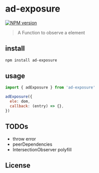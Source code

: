 # ad-exposure

[![NPM version](https://img.shields.io/npm/v/ad-exposure?color=a1b858&label=)](https://www.npmjs.com/package/ad-exposure)

> A Function to observe a element

## install

```bash
npm install ad-exposure
```

## usage

```js
import { adExposure } from 'ad-exposure'

adExposure({
  ele: dom,
  callback: (entry) => {},
})
```

## TODOs

- throw error
- peerDependencies
- IntersectionObserver polyfill

## License
